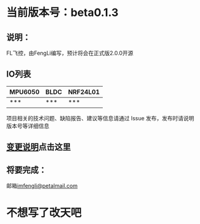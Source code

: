 
# 当前版本号：beta0.1.3

## 说明：
FL飞控，由FengLi编写，预计将会在正式版2.0.0开源
## IO列表
|MPU6050|BLDC|NRF24L01|
|---|---|---|
| *** | *** | *** |

项目相关的技术问题、缺陷报告、建议等信息请通过 Issue 发布，发布时请说明版本号等详细信息
## [变更说明]点击这里
[变更说明]:https://github.com/ImFengLi/FL_UAV/blob/master/FL_UAV_Update.md

## 将要完成：


邮箱<imfengli@petalmail.com>

# 不想写了改天吧
